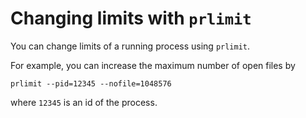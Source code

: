 # Changing limits with `prlimit`

You can change limits of a running process using `prlimit`.

For example, you can increase the maximum number of open files by

```
prlimit --pid=12345 --nofile=1048576
```

where `12345` is an id of the process.
